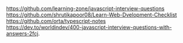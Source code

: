 https://github.com/learning-zone/javascript-interview-questions  
https://github.com/shrutikapoor08/Learn-Web-Dvelopment-Checklist  
https://github.com/orta/typescript-notes  
https://dev.to/worldindev/400-javascript-interview-questions-with-answers-2fcj. 
